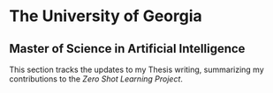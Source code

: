# The University of Georgia
## Master of Science in Artificial Intelligence

This section tracks the updates to my Thesis writing, summarizing my contributions to the _Zero Shot Learning Project_.


